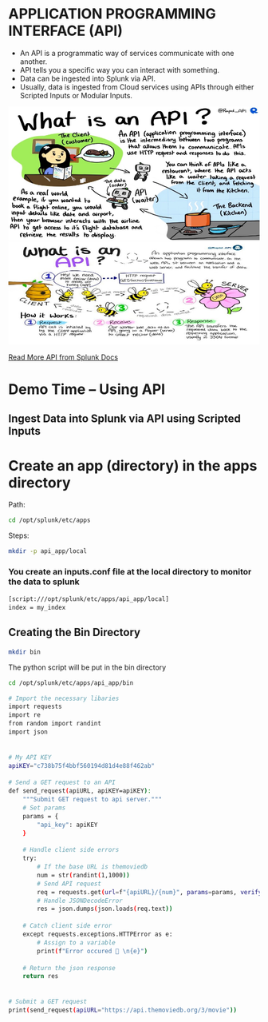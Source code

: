 # APPLICATION PROGRAMMING INTERFACE (API)
- An API is a programmatic way of services communicate with one another.
- API tells you a specific way you can interact with something.
- Data can be ingested into Splunk via API.
- Usually, data is ingested from Cloud services using APIs through either Scripted Inputs or Modular Inputs.

![](api_pic.jpg "Colocate Management Components")
![](api_pic2.jpg "Colocate Management Components")

[Read More API from Splunk Docs](https://docs.splunk.com/Documentation/Splunk/9.3.1/Data/Getdatafromscriptedinputs#Get_data_from_APIs_and_other_remote_data_interfaces_through_scripted_inputs)

# Demo Time – Using API
## Ingest Data into Splunk via API using Scripted Inputs

# Create an app (directory) in the apps directory
Path:
```bash
cd /opt/splunk/etc/apps
```
Steps:
```bash
mkdir -p api_app/local
```
### You create an inputs.conf file at the local directory to monitor the data to splunk
```bash
[script:///opt/splunk/etc/apps/api_app/local]
index = my_index
```
## Creating the Bin Directory
```bash
mkdir bin
```
The python script will be put in the bin directory
```bash
cd /opt/splunk/etc/apps/api_app/bin
```

```bash
# Import the necessary libaries
import requests
import re
from random import randint
import json


# My API KEY
apiKEY="c738b75f4bbf560194d81d4e88f462ab"

# Send a GET request to an API
def send_request(apiURL, apiKEY=apiKEY):
    """Submit GET request to api server."""
    # Set params
    params = {
        "api_key": apiKEY
    }

    # Handle client side errors
    try:
        # If the base URL is themoviedb
        num = str(randint(1,1000))
        # Send API request
        req = requests.get(url=f"{apiURL}/{num}", params=params, verify=True)
        # Handle JSONDecodeError
        res = json.dumps(json.loads(req.text))

    # Catch client side error
    except requests.exceptions.HTTPError as e:
        # Assign to a variable
        print(f"Error occured 🥵 \n{e}")

    # Return the json response
    return res


# Submit a GET request
print(send_request(apiURL="https://api.themoviedb.org/3/movie"))

```

